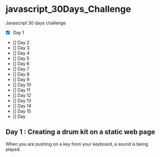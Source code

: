 # javascript_30Days_Challenge
Javascript 30 days challenge 

- [x] Day 1 
- [] Day 2 
- [] Day 3 
- [] Day 4
- [] Day 5 
- [] Day 6
- [] Day 7 
- [] Day 8
- [] Day 9
- [] Day 10
- [] Day 11
- [] Day 12
- [] Day 13
- [] Day 14
- [] Day 15
- [] Day 



## Day 1 : Creating a drum kit on a static web page
When you are pushing on a key from your keyboard, a sound is being played.
